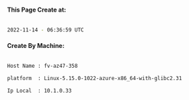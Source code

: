 
   
#### This Page Create at:

```bash

2022-11-14 - 06:36:59 UTC

```

#### Create By Machine:

```bash

Host Name : fv-az47-358

platform  : Linux-5.15.0-1022-azure-x86_64-with-glibc2.31

Ip Local  : 10.1.0.33

```

